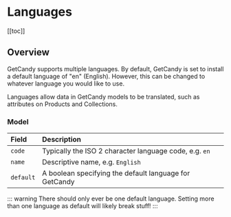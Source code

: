 # Languages

[[toc]]

## Overview

GetCandy supports multiple languages. By default, GetCandy is set to install a default language of "en" (English). However, this can be changed to whatever language you would like to use.

Languages allow data in GetCandy models to be translated, such as attributes on Products and Collections.


### Model

|Field|Description|
|:-|:-|
|`code`|Typically the ISO 2 character language code, e.g. `en`|
|`name`|Descriptive name, e.g. `English`|
|`default`|A boolean specifying the default language for GetCandy|

::: warning
There should only ever be one default language. Setting more than one language as default will likely break stuff!
:::